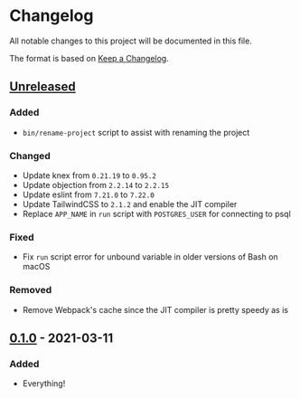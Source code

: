 # Changelog

All notable changes to this project will be documented in this file.

The format is based on [Keep a
Changelog](https://keepachangelog.com/en/1.0.0/).

## [Unreleased]

### Added

- `bin/rename-project` script to assist with renaming the project

### Changed

- Update knex from `0.21.19` to `0.95.2`
- Update objection from `2.2.14` to `2.2.15`
- Update eslint from `7.21.0` to `7.22.0`
- Update TailwindCSS to `2.1.2` and enable the JIT compiler
- Replace `APP_NAME` in `run` script with `POSTGRES_USER` for connecting to psql

### Fixed

- Fix `run` script error for unbound variable in older versions of Bash on macOS

### Removed

- Remove Webpack's cache since the JIT compiler is pretty speedy as is

## [0.1.0] - 2021-03-11

### Added

- Everything!

[Unreleased]: https://github.com/nickjj/docker-node-example/compare/0.1.0...HEAD
[0.1.0]: https://github.com/nickjj/docker-node-example/releases/tag/0.1.0
